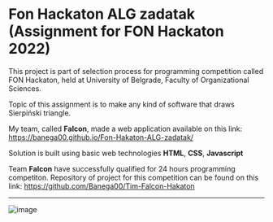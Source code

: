 # Fon Hackaton ALG zadatak (Assignment for FON Hackaton 2022)
This project is part of selection process for programming competition called FON Hackaton, held at University of Belgrade, Faculty of Organizational Sciences.

Topic of this assignment is to make any kind of software that draws Sierpiński triangle.

My team, called **Falcon**, made a web application available on this link: https://banega00.github.io/Fon-Hakaton-ALG-zadatak/

Solution is built using basic web technologies **HTML**, **CSS**, **Javascript**

Team **Falcon** have successfully qualified for 24 hours programming competiton. Repository of project for this competition can be found on this link: https://github.com/Banega00/Tim-Falcon-Hakaton

_________________________________________________________________________________

![image](https://user-images.githubusercontent.com/44339816/179757285-97f2d0a3-930a-4ecc-9a34-61b8b96ce544.png)
